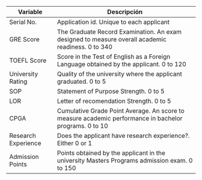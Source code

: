 |Variable|Descripción|
|---|---|
|Serial No.| Application id. Unique to each applicant |
|GRE Score| The Graduate Record Examination. An exam designed to measure overall academic readiness. 0 to 340 |
|TOEFL Score| Score in the Test of English as a Foreign Language obtained by the applicant. 0 to 120 |
|University Rating| Quality of the university where the applicant graduated. 0 to 5 |
|SOP| Statement of Purpose Strength. 0 to 5 |
|LOR| Letter of recomendation Strength. 0 to 5 |
|CPGA| Cumulative Grade Point Average. An score to measure academic performance in bachelor programs. 0 to 10|
|Research Experience| Does the applicant have research experience?. Either 0 or 1|
|Admission Points| Points obtained by the applicant in the university Masters Programs admission exam. 0 to 150|
